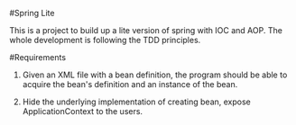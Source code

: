 #Spring Lite

This is a project to build up a lite version of spring with IOC and AOP.
The whole development is following the TDD principles.

#Requirements
1. Given an XML file with a bean definition, the program should be able to acquire the bean's definition 
and an instance of the bean.

2. Hide the underlying implementation of creating bean, expose ApplicationContext to the users.


